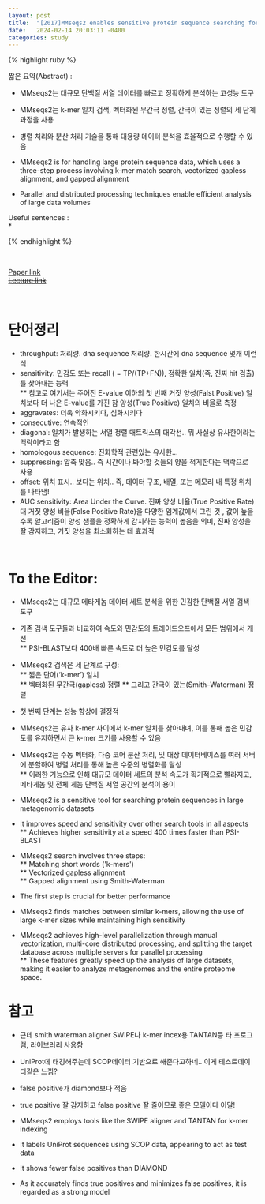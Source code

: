 ```yaml
---
layout: post
title:  "[2017]MMseqs2 enables sensitive protein sequence searching for the analysis of massive data sets"
date:   2024-02-14 20:03:11 -0400
categories: study
---
```


{% highlight ruby %}


짧은 요약(Abstract) :    
* MMseqs2는 대규모 단백질 서열 데이터를 빠르고 정확하게 분석하는 고성능 도구  
* MMseqs2는 k-mer 일치 검색, 벡터화된 무간극 정렬, 간극이 있는 정렬의 세 단계 과정을 사용  
* 병렬 처리와 분산 처리 기술을 통해 대용량 데이터 분석을 효율적으로 수행할 수 있음  

* MMseqs2 is for handling large protein sequence data, which uses a three-step process involving k-mer match search, vectorized gapless alignment, and gapped alignment    
* Parallel and distributed processing techniques enable efficient analysis of large data volumes  

Useful sentences :  
*   

{% endhighlight %}  

<br/>

[Paper link](https://drive.google.com/drive/folders/16dHW3B07n0WUPJMOqyrSpiRhL_sIqpI3?usp=sharing)  
[~~Lecture link~~]()  

<br/>

# 단어정리  
* throughput: 처리량. dna sequence 처리량. 한시간에 dna sequence 몇개 이런식  
* sensitivity: 민감도 또는 recall  ( = TP/(TP+FN)), 정확한 일치(즉, 진짜 hit 검출)를 찾아내는 능력  
** 참고로 여기서는  주어진 E-value 이하의 첫 번째 거짓 양성(Falst Positive) 일치보다 더 나은 E-value를 가진 참 양성(True Positive) 일치의 비율로 측정  
* aggravates: 더욱 악화시키다, 심화시키다  
* consecutive: 연속적인  
* diagonal: 일치가 발생하는 서열 정렬 매트릭스의 대각선.. 뭐 사실상 유사한이라는 맥락이라고 함  
* homologous sequence: 진화학적 관련있는 유사한...  
* suppressing: 압축 맞음.. 즉 시간이나 봐야할 것들의 양을 적게한다는 맥락으로 사용  
* offset: 위치 표시.. 보다는 위치.. 즉, 데이터 구조, 배열, 또는 메모리 내 특정 위치를 나타냄!  
* AUC sensitivity: Area Under the Curve.  진짜 양성 비율(True Positive Rate) 대 거짓 양성 비율(False Positive Rate)을 다양한 임계값에서 그린 것 , 값이 높을수록 알고리즘이 양성 샘플을 정확하게 감지하는 능력이 높음을 의미,  진짜 양성을 잘 감지하고, 거짓 양성을 최소화하는 데 효과적  

<br/>

# To the Editor:   
* MMseqs2는 대규모 메타게놈 데이터 세트 분석을 위한 민감한 단백질 서열 검색 도구  
* 기존 검색 도구들과 비교하여 속도와 민감도의 트레이드오프에서 모든 범위에서 개선  
** PSI-BLAST보다 400배 빠른 속도로 더 높은 민감도를 달성  
* MMseqs2 검색은 세 단계로 구성:   
** 짧은 단어(‘k-mer’) 일치  
** 벡터화된 무간극(gapless) 정렬 
** 그리고 간극이 있는(Smith–Waterman) 정렬  
* 첫 번째 단계는 성능 향상에 결정적  
* MMseqs2는 유사 k-mer 사이에서 k-mer 일치를 찾아내며, 이를 통해 높은 민감도를 유지하면서 큰 k-mer 크기를 사용할 수 있음   
* MMseqs2는 수동 벡터화, 다중 코어 분산 처리, 및 대상 데이터베이스를 여러 서버에 분할하여 병렬 처리를 통해 높은 수준의 병렬화를 달성  
** 이러한 기능으로 인해 대규모 데이터 세트의 분석 속도가 획기적으로 빨라지고, 메타게놈 및 전체 게놈 단백질 서열 공간의 분석이 용이    

* MMseqs2 is a sensitive tool for searching protein sequences in large metagenomic datasets  
* It improves speed and sensitivity over other search tools in all aspects  
** Achieves higher sensitivity at a speed 400 times faster than PSI-BLAST  
* MMseqs2 search involves three steps:  
** Matching short words ('k-mers')  
** Vectorized gapless alignment    
** Gapped alignment using Smith-Waterman  
* The first step is crucial for better performance  
* MMseqs2 finds matches between similar k-mers, allowing the use of large k-mer sizes while maintaining high sensitivity  
* MMseqs2 achieves high-level parallelization through manual vectorization, multi-core distributed processing, and splitting the target database across multiple servers for parallel processing  
** These features greatly speed up the analysis of large datasets, making it easier to analyze metagenomes and the entire proteome space.




# 참고   
* 근데 smith waterman aligner SWIPE나 k-mer incex용 TANTAN등 타 프로그램, 라이브러리 사용함  
* UniProt에 태깅해주는데 SCOP데이터 기반으로 해준다고하네.. 이게 테스트데이터같은 느낌?  
* false positive가 diamond보다 적음  
* true positive 잘 감지하고 false positive 잘 줄이므로 좋은 모델이다 이말!  

* MMseqs2 employs tools like the SWIPE aligner and TANTAN for k-mer indexing  
* It labels UniProt sequences using SCOP data, appearing to act as test data  
* It shows fewer false positives than DIAMOND  
* As it accurately finds true positives and minimizes false positives, it is regarded as a strong model  
